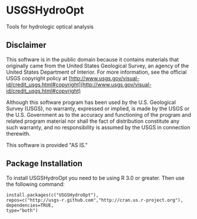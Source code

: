 USGSHydroOpt
============

Tools for hydrologic optical analysis

Disclaimer
----------
This software is in the public domain because it contains materials that originally came from the United States Geological Survey, an agency of the United States Department of Interior. For more information, see the official USGS copyright policy at [http://www.usgs.gov/visual-id/credit_usgs.html#copyright](http://www.usgs.gov/visual-id/credit_usgs.html#copyright)

Although this software program has been used by the U.S. Geological Survey (USGS), no warranty, expressed or implied, is made by the USGS or the U.S. Government as to the accuracy and functioning of the program and related program material nor shall the fact of distribution constitute any such warranty, and no responsibility is assumed by the USGS in connection therewith.

This software is provided "AS IS."


Package Installation
---------------------------------

To install USGSHydroOpt you need to be using R 3.0 or greater. Then use the following command:

	install.packages(c("USGSHydroOpt"), 
	repos=c("http://usgs-r.github.com","http://cran.us.r-project.org"),
	dependencies=TRUE,
	type="both")
